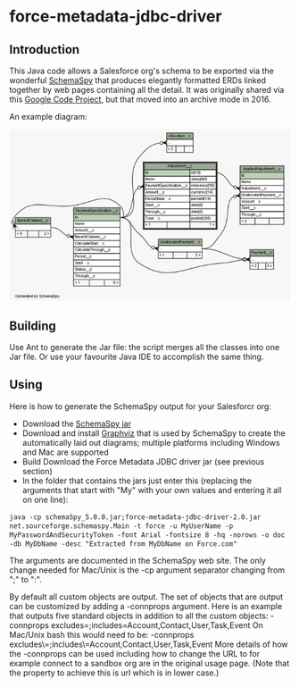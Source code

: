 # force-metadata-jdbc-driver

## Introduction

This Java code allows a Salesforce org's schema to be exported via the wonderful [SchemaSpy](http://schemaspy.sourceforge.net/) that produces elegantly formatted ERDs linked together by web pages containing all the detail. It was originally shared via this [Google Code Project](https://code.google.com/archive/p/force-metadata-jdbc-driver/), but that moved into an archive mode in 2016.

An example diagram:

![Sample ERD](sample-erd.png)

## Building

Use Ant to generate the Jar file: the script merges all the classes into one Jar file. Or use your favourite Java IDE to accomplish the same thing.

## Using

Here is how to generate the SchemaSpy output for your Salesforcr org:

* Download the [SchemaSpy jar](http://schemaspy.sourceforge.net/)
* Download and install [Graphviz](http://www.graphviz.org/) that is used by SchemaSpy to create the automatically laid out diagrams; multiple platforms including Windows and Mac are supported
* Build Download the Force Metadata JDBC driver jar (see previous section)
* In the folder that contains the jars just enter this (replacing the arguments that start with "My" with your own values and entering it all on one line):
```
java -cp schemaSpy_5.0.0.jar;force-metadata-jdbc-driver-2.0.jar net.sourceforge.schemaspy.Main -t force -u MyUserName -p MyPasswordAndSecurityToken -font Arial -fontsize 8 -hq -norows -o doc -db MyDbName -desc "Extracted from MyDbName on Force.com"
```

The arguments are documented in the SchemaSpy web site. The only change needed for Mac/Unix is the -cp argument separator changing from ";" to ":".

By default all custom objects are output. The set of objects that are output can be customized by adding a -connprops argument. Here is an example that outputs five standard objects in addition to all the custom objects: -connprops excludes\=;includes\=Account,Contact,User,Task,Event On Mac/Unix bash this would need to be: -connprops excludes\\=\;includes\\=Account,Contact,User,Task,Event More details of how the -connprops can be used including how to change the URL to for example connect to a sandbox org are in the original usage page. (Note that the property to achieve this is url which is in lower case.)
